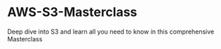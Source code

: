 # AWS-S3-Masterclass
Deep dive into S3 and learn all you need to know in this comprehensive Masterclass
